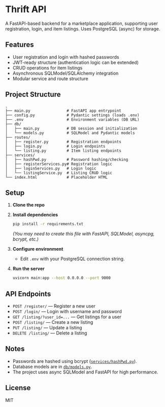 # Thrift API

A FastAPI-based backend for a marketplace application, supporting user registration, login, and item listings. Uses PostgreSQL (async) for storage.

## Features

- User registration and login with hashed passwords
- JWT-ready structure (authentication logic can be extended)
- CRUD operations for item listings
- Asynchronous SQLModel/SQLAlchemy integration
- Modular service and route structure

## Project Structure

```
.
├── main.py                # FastAPI app entrypoint
├── config.py              # Pydantic settings (loads .env)
├── .env                   # Environment variables (DB URL)
├── db/
│   ├── main.py            # DB session and initialization
│   └── models.py          # SQLModel and Pydantic models
├── routes/
│   ├── register.py        # Registration endpoints
│   ├── login.py           # Login endpoints
│   └── listing.py         # Item listing endpoints
├── services/
│   ├── hashPwd.py         # Password hashing/checking
│   ├── registerServices.py# Registration logic
│   ├── loginServices.py   # Login logic
│   └── listingService.py  # Listing CRUD logic
└── index.html             # Placeholder HTML
```

## Setup

1. **Clone the repo**
2. **Install dependencies**
    ```sh
    pip install -r requirements.txt
    ```
    *(You may need to create this file with FastAPI, SQLModel, asyncpg, bcrypt, etc.)*

3. **Configure environment**
    - Edit `.env` with your PostgreSQL connection string.

4. **Run the server**
    ```sh
    uvicorn main:app --host 0.0.0.0 --port 9000
    ```

## API Endpoints

- `POST /register/` — Register a new user
- `POST /login/` — Login with username and password
- `GET /listing/?user_id=...` — Get listings for a user
- `POST /listing/` — Create a new listing
- `PUT /listing/` — Update a listing
- `DELETE /listing/` — Delete a listing

## Notes

- Passwords are hashed using bcrypt ([`services/hashPwd.py`](services/hashPwd.py)).
- Database models are in [`db/models.py`](db/models.py).
- The project uses async SQLModel and FastAPI for high performance.

## License

MIT 

